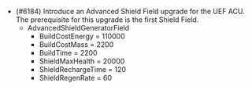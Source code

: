 - (#6184) Introduce an Advanced Shield Field upgrade for the UEF ACU. The prerequisite for this upgrade is the first Shield Field.
    - AdvancedShieldGeneratorField
        - BuildCostEnergy = 110000
        - BuildCostMass = 2200
        - BuildTime = 2200
        - ShieldMaxHealth = 20000
        - ShieldRechargeTime = 120
        - ShieldRegenRate = 60
